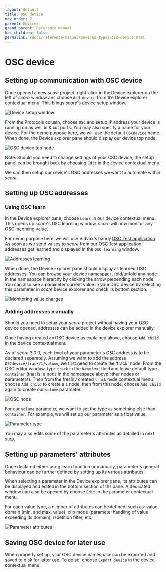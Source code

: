 ```yaml
---
layout: default
title: OSC device
nav_order: 2
parent: Devices
grand_parent: Reference manual
has_children: false
permalink: /docs/reference-manual/devices-types/osc-device.html
---
```


# OSC device

## Setting up communication with OSC device

Once opened a new *score* project, right-click in the Device explorer on the left of *score* window and choose `Add device` from the Device explorer contextual menu. This brings *score*'s device setup window.

![Device setup window](/score-docs/assets/images/reference-manual/devices-types/device_setup_window.png "score device setup")

From the Protocols column, choose `OSC` and setup IP address your device is running on as well in & out ports. You may also specify a name for your device. For the demo purpose here, we will use the default `OSCdevice` name. When done, the Device explorer pane should display our device top node.

![OSC device top node](/score-docs/assets/images/reference-manual/devices-types/osc_top_node.png "OSC device top node")

Note: Should you need to change settings of your OSC device, the setup panel can be brought back by choosing `Edit` in the device contextual menu.

We can then setup our device's OSC addresses we want to automate within *score*.

## Setting up OSC addresses
### Using OSC learn

In the Device explorer pane, choose `Learn` in our device contextual menu. This opens up *score*'s OSC learning window. *score* will now monitor any OSC incoming value.

For demo purpose here, we will use Vidvox's handy [OSC Test application](https://vdmx.vidvox.net/blog/freebies "Vidvox OSC Test app"). As soon as we send values to *score* from our OSC Test application, addresses get learned and displayed in the `OSC learning` window.

![Addresses learning](/score-docs/assets/images/reference-manual/devices-types/osc_learning.png "OSC learn")

When done, the Device explorer pane should display all learned OSC addresses. You can browse your device namespace, fold/unfold any node in the namespace hierarchy by clicking the arrow prepending each node. You can also see a parameter current value in your OSC device by selecting this parameter in *score* Device explorer and check its bottom section.

![Monitoring value changes](/score-docs/assets/images/reference-manual/devices-types/testing_osc.png "Monitoring distant parameter's value")

### Adding addresses manually

Should you need to setup your *score* project without having your OSC device opened, addresses can be added in the device explorer manually.

Once having created an OSC device as explained above, choose `Add child` in the device contextual menu.

As of *score* 3.0.0, each level of your parameter's OSC address is to be declared separately. Assuming we want to add the address `OSCdevice/track/1/volume`, we first need to create the 'track' node. From the OSC editor window, type `track` in the `Name` text field and leave default type `container` (that is: a node in the namespace above other nodes or parameters). Then from the freshly created `track` node contextual menu, choose `Add child` to create a `1` node, then from this node, choose `Add child` again to create our `volume` parameter.

![OSC node](/score-docs/assets/images/reference-manual/devices-types/osc_node.png "Create an OSC node")

For our `volume` parameter, we want to set the type as something else than `container`. For example, we will set up our parameter as a float value.

![Parameter type](/score-docs/assets/images/reference-manual/devices-types/parameter_type.png "Create an OSC parameter")

You may also edits some of the parameter's attributes as detailed in next step.

## Setting up parameters' attributes

Once declared either using learn function or manually, parameter's general behaviour can be further defined by setting up its various attributes.

When selecting a parameter in the Device explorer pane, its attributes can be displayed and edited in the bottom section of the pane. A dedicated window can also be opened by choose `Edit` in the parameter contextual menu.

For each value type, a number of attributes can be defined, such as: value domain (min. and max. value), clip mode (parameter handling of value exceeding its domain), repetition filter, etc.

![Parameter attributes](/score-docs/assets/images/reference-manual/devices-types/parameter_attributes.png "Parameter's attributes")

## Saving OSC device for later use

When properly set up, your OSC device namespace can be exported and saved to disk for latter use. To do so, choose `Export device` in the device contextual menu.